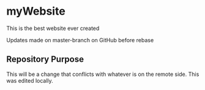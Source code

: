 # myWebsite

This is the best website ever created 

Updates made on master-branch on GitHub before rebase

## Repository Purpose

This will be a change that conflicts 
with whatever is on the remote side.
This was edited locally.
